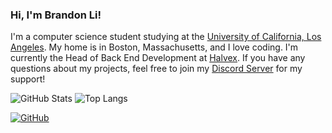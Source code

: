### **Hi, I'm Brandon Li!**

I'm a computer science student studying at the [University of California, Los Angeles](https://www.ucla.edu/). My home is in Boston, Massachusetts, and I love coding. I'm currently the Head of Back End Development
at [Halvex](halvex.net). If you have any questions about my projects, feel free to join my [Discord Server](https://discord.gg/cUMB6kCsh6) for my support!

![GitHub Stats](https://github-readme-stats.vercel.app/api?username=pulsebeat02)
![Top Langs](https://github-readme-stats.vercel.app/api/top-langs/?username=pulsebeat02)

[![GitHub](https://img.shields.io/github/followers/PulseBeat02?label=follow&style=social)](https://github.com/PulseBeat02)
